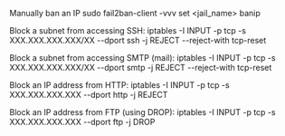 Manually ban an IP
sudo fail2ban-client -vvv set <jail_name> banip <IP>

Block a subnet from accessing SSH:
iptables -I INPUT -p tcp -s XXX.XXX.XXX.XXX/XX --dport ssh -j REJECT --reject-with tcp-reset

Block a subnet from accessing SMTP (mail):
iptables -I INPUT -p tcp -s XXX.XXX.XXX.XXX/XX --dport smtp -j REJECT --reject-with tcp-reset

Block an IP address from HTTP:
iptables -I INPUT -p tcp -s XXX.XXX.XXX.XXX --dport http -j REJECT

Block an IP address from FTP (using DROP):
iptables -I INPUT -p tcp -s XXX.XXX.XXX.XXX --dport ftp -j DROP
